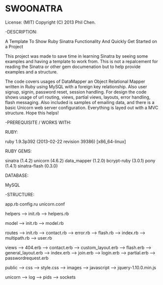 SWOONATRA
=========
License: (MIT) Copyright (C) 2013 Phil Chen.

-DESCRIPTION:

A Template To Show Ruby Sinatra Functionality And Quickly Get Started on a Project

This project was made to save time in learning Sinatra by seeing some examples and having a template to work from.
This is not a repalcement for reading the Sinatra or other gem documenation but to help provide examples and
a structure.

The code covers usages of DataMapper an Object Relational Mapper written in Ruby using MySQL with a foreign key
relationship. Also user signup, signin, password reset, session handling. For design the code shows usage of
url routing, views, partial views, layouts, error handling, flash messaging. Also included is samples of emailing data,
and there is a basic Unicorn web server configuration. Everything is layed out with a MVC structure. Hope this helps!

-PREREQUISITE / WORKS WITH:

RUBY:

ruby 1.9.3p392 (2013-02-22 revision 39386) [x86_64-linux]

RUBY GEMS:

sinatra (1.4.2)
unicorn (4.6.2)
data_mapper (1.2.0)
bcrypt-ruby (3.0.1)
pony (1.4.1)
sinatra-flash (0.3.0)

DATABASE:

MySQL

-STRUCTURE:

app.rb
config.ru
unicorn.conf

helpers --> init.rb
        --> helpers.rb

model   --> init.rb
        --> model.rb

routes --> init.rb
       --> contact.rb
       --> error.rb
       --> flash.rb
       --> index.rb
       --> multipath.rb
       --> user.rb

views  --> 404.erb
       --> contact.erb
       --> custom_layout.erb
       --> flash.erb
       --> general_layout.erb
       --> index.erb
       --> join.erb
       --> login.erb
       --> partial.erb
       --> passwordrequest.erb

public  --> css
            \--> style.css
        --> images
        --> javascript
            \--> jquery-1.10.0.min.js

unicorn --> log
        --> pids
        --> sockets
